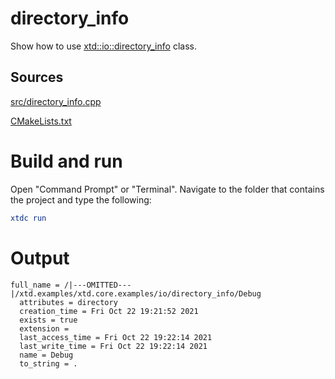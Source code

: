 # directory_info

Show how to use [xtd::io::directory_info](../../../../src/xtd.core/include/xtd/io/directory_info.h) class.

## Sources

[src/directory_info.cpp](src/directory_info.cpp)

[CMakeLists.txt](CMakeLists.txt)

# Build and run

Open "Command Prompt" or "Terminal". Navigate to the folder that contains the project and type the following:

```cmake
xtdc run
```

# Output

```
full_name = /|---OMITTED---|/xtd.examples/xtd.core.examples/io/directory_info/Debug
  attributes = directory
  creation_time = Fri Oct 22 19:21:52 2021
  exists = true
  extension =
  last_access_time = Fri Oct 22 19:22:14 2021
  last_write_time = Fri Oct 22 19:22:14 2021
  name = Debug
  to_string = .
```

